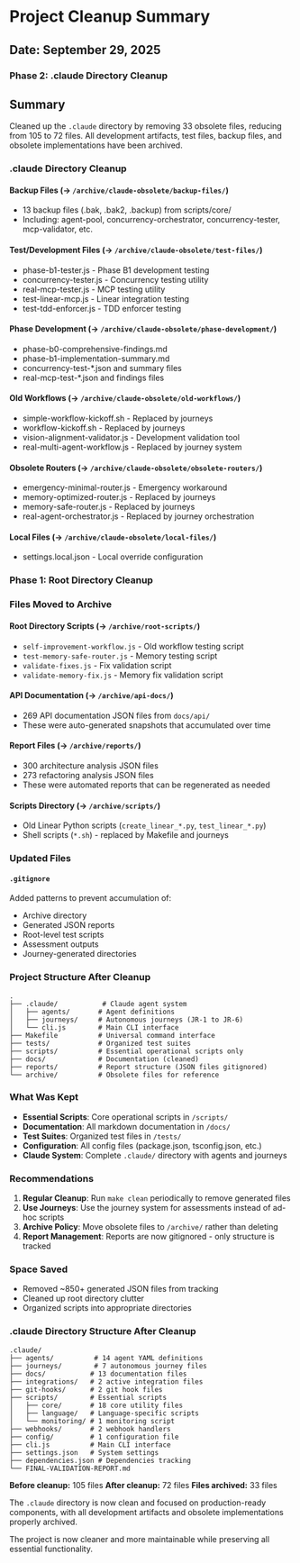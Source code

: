 # Project Cleanup Summary

## Date: September 29, 2025

### Phase 2: .claude Directory Cleanup

## Summary

Cleaned up the `.claude` directory by removing 33 obsolete files, reducing from 105 to 72 files. All development artifacts, test files, backup files, and obsolete implementations have been archived.

### .claude Directory Cleanup

#### Backup Files (→ `/archive/claude-obsolete/backup-files/`)

- 13 backup files (.bak, .bak2, .backup) from scripts/core/
- Including: agent-pool, concurrency-orchestrator, concurrency-tester, mcp-validator, etc.

#### Test/Development Files (→ `/archive/claude-obsolete/test-files/`)

- phase-b1-tester.js - Phase B1 development testing
- concurrency-tester.js - Concurrency testing utility
- real-mcp-tester.js - MCP testing utility
- test-linear-mcp.js - Linear integration testing
- test-tdd-enforcer.js - TDD enforcer testing

#### Phase Development (→ `/archive/claude-obsolete/phase-development/`)

- phase-b0-comprehensive-findings.md
- phase-b1-implementation-summary.md
- concurrency-test-\*.json and summary files
- real-mcp-test-\*.json and findings files

#### Old Workflows (→ `/archive/claude-obsolete/old-workflows/`)

- simple-workflow-kickoff.sh - Replaced by journeys
- workflow-kickoff.sh - Replaced by journeys
- vision-alignment-validator.js - Development validation tool
- real-multi-agent-workflow.js - Replaced by journey system

#### Obsolete Routers (→ `/archive/claude-obsolete/obsolete-routers/`)

- emergency-minimal-router.js - Emergency workaround
- memory-optimized-router.js - Replaced by journeys
- memory-safe-router.js - Replaced by journeys
- real-agent-orchestrator.js - Replaced by journey orchestration

#### Local Files (→ `/archive/claude-obsolete/local-files/`)

- settings.local.json - Local override configuration

### Phase 1: Root Directory Cleanup

### Files Moved to Archive

#### Root Directory Scripts (→ `/archive/root-scripts/`)

- `self-improvement-workflow.js` - Old workflow testing script
- `test-memory-safe-router.js` - Memory testing script
- `validate-fixes.js` - Fix validation script
- `validate-memory-fix.js` - Memory fix validation script

#### API Documentation (→ `/archive/api-docs/`)

- 269 API documentation JSON files from `docs/api/`
- These were auto-generated snapshots that accumulated over time

#### Report Files (→ `/archive/reports/`)

- 300 architecture analysis JSON files
- 273 refactoring analysis JSON files
- These were automated reports that can be regenerated as needed

#### Scripts Directory (→ `/archive/scripts/`)

- Old Linear Python scripts (`create_linear_*.py`, `test_linear_*.py`)
- Shell scripts (`*.sh`) - replaced by Makefile and journeys

### Updated Files

#### `.gitignore`

Added patterns to prevent accumulation of:

- Archive directory
- Generated JSON reports
- Root-level test scripts
- Assessment outputs
- Journey-generated directories

### Project Structure After Cleanup

```
.
├── .claude/           # Claude agent system
│   ├── agents/       # Agent definitions
│   ├── journeys/     # Autonomous journeys (JR-1 to JR-6)
│   └── cli.js        # Main CLI interface
├── Makefile          # Universal command interface
├── tests/            # Organized test suites
├── scripts/          # Essential operational scripts only
├── docs/             # Documentation (cleaned)
├── reports/          # Report structure (JSON files gitignored)
└── archive/          # Obsolete files for reference
```

### What Was Kept

- **Essential Scripts**: Core operational scripts in `/scripts/`
- **Documentation**: All markdown documentation in `/docs/`
- **Test Suites**: Organized test files in `/tests/`
- **Configuration**: All config files (package.json, tsconfig.json, etc.)
- **Claude System**: Complete `.claude/` directory with agents and journeys

### Recommendations

1. **Regular Cleanup**: Run `make clean` periodically to remove generated files
2. **Use Journeys**: Use the journey system for assessments instead of ad-hoc scripts
3. **Archive Policy**: Move obsolete files to `/archive/` rather than deleting
4. **Report Management**: Reports are now gitignored - only structure is tracked

### Space Saved

- Removed ~850+ generated JSON files from tracking
- Cleaned up root directory clutter
- Organized scripts into appropriate directories

### .claude Directory Structure After Cleanup

```
.claude/
├── agents/          # 14 agent YAML definitions
├── journeys/        # 7 autonomous journey files
├── docs/           # 13 documentation files
├── integrations/   # 2 active integration files
├── git-hooks/      # 2 git hook files
├── scripts/        # Essential scripts
│   ├── core/       # 18 core utility files
│   ├── language/   # Language-specific scripts
│   └── monitoring/ # 1 monitoring script
├── webhooks/       # 2 webhook handlers
├── config/         # 1 configuration file
├── cli.js          # Main CLI interface
├── settings.json   # System settings
├── dependencies.json # Dependencies tracking
└── FINAL-VALIDATION-REPORT.md
```

**Before cleanup:** 105 files
**After cleanup:** 72 files
**Files archived:** 33 files

The `.claude` directory is now clean and focused on production-ready components, with all development artifacts and obsolete implementations properly archived.

The project is now cleaner and more maintainable while preserving all essential functionality.
